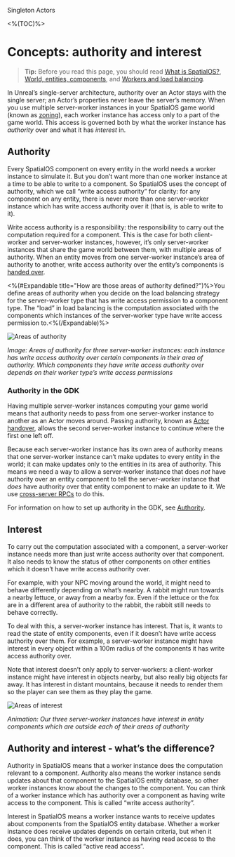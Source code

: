 Singleton Actors

<%(TOC)%>

# Concepts: authority and interest

> **Tip:** Before you read this page, you should read [What is SpatialOS?]({{urlRoot}}/content/spatialos-concepts/what-is-spatialos), [World, entities, components]({{urlRoot}}/content/spatialos-concepts/world-entities-components), and [Workers and load balancing]({{urlRoot}}/content/spatialos-concepts/workers-and-load-balancing). 

In Unreal’s single-server architecture, authority over an Actor stays with the single server; an Actor’s properties never leave the server’s memory. When you use multiple server-worker instances in your SpatialOS game world (known as [zoning]({{urlRoot}}/content/spatialos-concepts/workers-and-load-balancing#zoning)),  each worker instance has access only to a part of the game world. This access is governed both by what the worker instance has _authority_ over and what it has _interest_ in.

## Authority
Every SpatialOS component on every entity in the world needs a worker instance to simulate it. But you don’t want more than one worker instance at a time to be able to write to a component. So SpatialOS uses the concept of authority, which we call “write access authority” for clarity: for any component on any entity, there is never more than one server-worker instance which has write access authority over it (that is, is able to write to it).

Write access authority is a responsibility: the responsibility to carry out the computation required for a component. This is the case for both client-worker and server-worker instances, however, it’s only server-worker instances that share the game world between them, with multiple areas of authority. When an entity moves from one server-worker instance’s area of authority to another, write access authority over the entity’s components is [handed over]({{urlRoot}}/content/actor-handover).

<%(#Expandable title="How are those areas of authority defined?")%>You define areas of authority when you decide on the load balancing strategy for the server-worker type that has write access permission to a component type. The “load” in load balancing is the computation associated with the components which instances of the server-worker type have write access permission to.<%(/Expandable)%>

![Areas of authority]({{assetRoot}}assets/screen-grabs/authority-areas.png)

_Image: Areas of authority for three server-worker instances: each instance has write access authority over certain components in their area of authority. Which components they have write access authority over depends on their worker type’s write access permissions_

### Authority in the GDK

Having multiple server-worker instances computing your game world means that authority needs to pass from one server-worker instance to another as an Actor moves around. Passing authority, known as [Actor handover]({{urlRoot}}/content/actor-handover), allows the second server-worker instance to continue where the first one left off. 

Because each server-worker instance has its own area of authority means that one server-worker instance can’t make updates to every entity in the world; it can make updates only to the entities in its area of authority. This means we need a way to allow a server-worker instance that does _not_ have authority over an entity component to tell the server-worker instance that _does_ have authority over that entity component to make an update to it. We use [cross-server RPCs]({{urlRoot}}/content/cross-server-rpcs) to do this.

For information on how to set up authority in the GDK, see [Authority]({{urlRoot}}/content/authority).

## Interest
To carry out the computation associated with a component, a server-worker instance needs more than just write access authority over that component. It also needs to know the status of other components on other entities which it doesn’t have write access authority over.

For example, with your NPC moving around the world, it might need to behave differently depending on what’s nearby. A rabbit might run towards a nearby lettuce, or away from a nearby fox. Even if the lettuce or the fox are in a different area of authority to the rabbit, the rabbit still needs to behave correctly.

To deal with this, a server-worker instance has interest. That is, it wants to read the state of entity components, even if it doesn’t have write access authority over them.
For example, a server-worker instance might have interest in every object within a 100m radius of the components it has write access authority over. 

Note that interest doesn’t only apply to server-workers: a client-worker instance might have interest in objects nearby, but also really big objects far away. It has interest in distant mountains, because it needs to render them so the player can see them as they play the game.

![Areas of interest]({{assetRoot}}assets/screen-grabs/interest-areas.gif)

_Animation: Our three server-worker instances have interest in entity components which are outside each of their areas of authority_

## Authority and interest - what’s the difference?

Authority in SpatialOS means that a worker instance does the computation relevant to a component. Authority also means the worker instance sends updates about that component to the SpatialOS entity database, so other worker instances know about the changes to the component. You can think of a worker instance which has authority over a component as having write access to the component. This is called “write access authority”.

Interest in SpatialOS means a worker instance wants to receive updates about components from the SpatialOS entity database. Whether a worker instance does receive updates depends on certain criteria, but when it does, you can think of the worker instance as having read access to the component. This is called “active read access”.

<!--
TODO
WIP QBI doc: https://improbableio.atlassian.net/browse/UNR-1210
-->